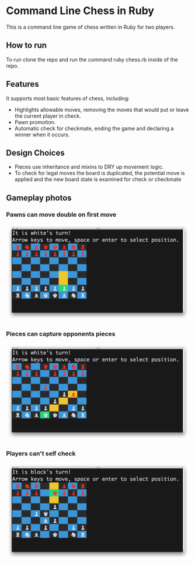 # Command Line Chess in Ruby

This is a command line game of chess written in Ruby for two players.


## How to run
To run clone the repo and run the command ruby chess.rb inside of the repo.


## Features
It supports most basic features of chess, including:
- Highlights allowable moves, removing the moves that would put or leave the current player in check.
- Pawn promotion.
- Automatic check for checkmate, ending the game and declaring a winner when it occurs.


## Design Choices
- Pieces use inheritance and mixins to DRY up movement logic.
- To check for legal moves the board is duplicated, the potential move is applied and the new board state is examined for check or checkmate

## Gameplay photos

### Pawns can move double on first move
![Pawn](/gameplay_photos/pawn_double.png)

### Pieces can capture opponents pieces
![Capture](/gameplay_photos/capture.png)

### Players can't self check
![Checkmate](/gameplay_photos/cant_self_check.png)
